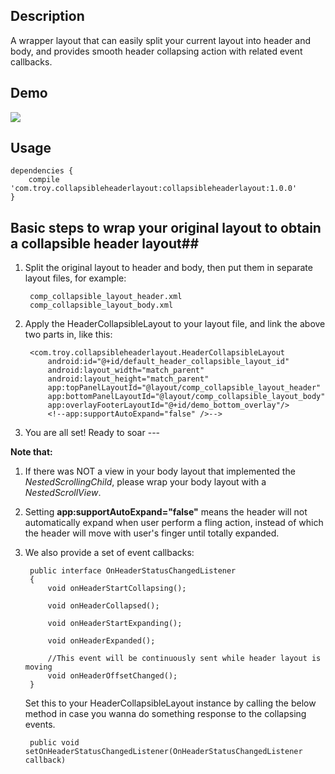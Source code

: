 ## Description ##
A wrapper layout that can easily split your current layout into header and body, and provides smooth header collapsing action with related event callbacks.

## Demo ##
![](https://github.com/kfrozen/HeaderCollapsibleLayout/raw/master/logo/HCLayoutDemo.gif)


## Usage ##
	dependencies {
	    compile 'com.troy.collapsibleheaderlayout:collapsibleheaderlayout:1.0.0'
	}

## Basic steps to wrap your original layout to obtain a collapsible header layout##
1. Split the original layout to header and body, then put them in separate layout files, for example:

		comp_collapsible_layout_header.xml
		comp_collapsible_layout_body.xml

2. Apply the HeaderCollapsibleLayout to your layout file, and link the above two parts in, like this:

		<com.troy.collapsibleheaderlayout.HeaderCollapsibleLayout
            android:id="@+id/default_header_collapsible_layout_id"
            android:layout_width="match_parent"
            android:layout_height="match_parent"
            app:topPanelLayoutId="@layout/comp_collapsible_layout_header"
            app:bottomPanelLayoutId="@layout/comp_collapsible_layout_body"
            app:overlayFooterLayoutId="@+id/demo_bottom_overlay"/>
            <!--app:supportAutoExpand="false" />-->

3. You are all set! Ready to soar ---

**Note that:**

1. If there was NOT a view in your body layout that implemented the *NestedScrollingChild*, please wrap your body layout with a *NestedScrollView*.
2. Setting **app:supportAutoExpand="false"** means the header will not automatically expand when user perform a fling action, instead of which the header will move with user's finger until totally expanded.
3. We also provide a set of event callbacks:

		public interface OnHeaderStatusChangedListener
		{
		    void onHeaderStartCollapsing();
		
		    void onHeaderCollapsed();
		
		    void onHeaderStartExpanding();
		
		    void onHeaderExpanded();
		
		    //This event will be continuously sent while header layout is moving
		    void onHeaderOffsetChanged();
		}

	Set this to your HeaderCollapsibleLayout instance by calling the below method in case you wanna do something response to the collapsing events.

		public void setOnHeaderStatusChangedListener(OnHeaderStatusChangedListener callback)
